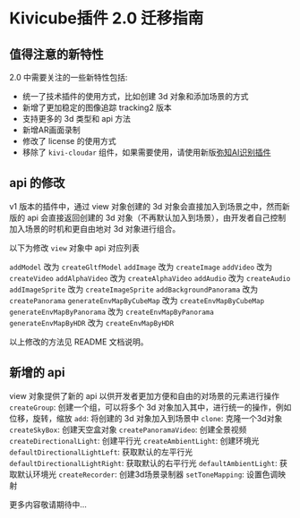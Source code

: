 # Kivicube插件 2.0 迁移指南

## 值得注意的新特性

2.0 中需要关注的一些新特性包括:

- 统一了技术插件的使用方式，比如创建 3d 对象和添加场景的方式
- 新增了更加稳定的图像追踪 tracking2 版本
- 支持更多的 3d 类型和 api 方法
- 新增AR画面录制
- 修改了 license 的使用方式
- 移除了 `kivi-cloudar` 组件，如果需要使用，请使用新版[弥知AI识别插件](https://mp.weixin.qq.com/wxopen/plugindevdoc?appid=wxf51acd2cc2b1c978)

## api 的修改

v1 版本的插件中，通过 view 对象创建的 3d 对象会直接加入到场景之中，然而新版的 api 会直接返回创建的 3d 对象（不再默认加入到场景），由开发者自己控制加入场景的时机和更自由地对 3d 对象进行组合。

以下为修改 `view` 对象中 api 对应列表

`addModel` 改为 `createGltfModel`
`addImage` 改为 `createImage`
`addVideo` 改为 `createVideo`
`addAlphaVideo` 改为 `createAlphaVideo`
`addAudio` 改为 `createAudio`
`addImageSprite` 改为 `createImageSprite`
`addBackgroundPanorama` 改为 `createPanorama`
`generateEnvMapByCubeMap` 改为 `createEnvMapByCubeMap`
`generateEnvMapByPanorama` 改为 `createEnvMapByPanorama`
`generateEnvMapByHDR` 改为 `createEnvMapByHDR`

以上修改的方法见 README 文档说明。

## 新增的 api

view 对象提供了新的 api 以供开发者更加方便和自由的对场景的元素进行操作
`createGroup`: 创建一个组，可以将多个 3d 对象加入其中，进行统一的操作，例如 位移，旋转，缩放
`add`: 将创建的 3d 对象加入到场景中
`clone`: 克隆一个3d对象
`createSkyBox`: 创建天空盒对象
`createPanoramaVideo`: 创建全景视频
`createDirectionalLight`: 创建平行光
`createAmbientLight`: 创建环境光
`defaultDirectionalLightLeft`: 获取默认的左平行光
`defaultDirectionalLightRight`: 获取默认的右平行光
`defaultAmbientLight`: 获取默认环境光
`createRecorder`: 创建3d场景录制器
`setToneMapping`: 设置色调映射

更多内容敬请期待中...
